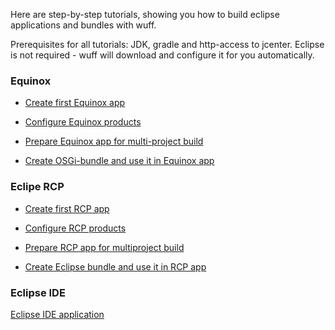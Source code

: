Here are step-by-step tutorials, showing you how to build eclipse applications and bundles with wuff.

Prerequisites for all tutorials: JDK, gradle and http-access to jcenter. Eclipse is not required - wuff will download and configure it for you automatically.

### Equinox

- [Create first Equinox app](Create-first-Equinox-app)

- [Configure Equinox products](Configure-Equinox-products)

- [Prepare Equinox app for multi-project build](Prepare-Equinox-app-for-multiproject-build)

- [Create OSGi-bundle and use it in Equinox app](Create-OSGi-bundle-and-use-it-in-Equinox-app)

### Eclipe RCP

- [Create first RCP app](Create-first-RCP-app)

- [Configure RCP products](Configure-RCP-products)

- [Prepare RCP app for multiproject build](Prepare-RCP-app-for-multiproject-build)

- [Create Eclipse bundle and use it in RCP app](Create-Eclipse-bundle-and-use-it-in-RCP-app)

### Eclipse IDE

[Eclipse IDE application](Eclipse-IDE-application)

